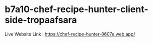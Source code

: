 # b7a10-chef-recipe-hunter-client-side-tropaafsara
Live Website Link : https://chef-recipe-hunter-8607e.web.app/